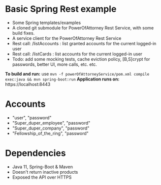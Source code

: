 # Basic Spring Rest example
  - Some Spring templates/examples
  - A cloned git submodule for PowerOfAttorney Rest Service, with some build fixes.
  - A service client for the PowerOfAttorney Rest Service
  - Rest call: /listAccounts : list granted accounts for the current logged-in user
  - Rest call: /listCards : list accounts for the current logged-in user
  - Todo: add some mocking tests, cache eviction policy, [B,S]crypt for passwords, better UI, more calls, etc. etc.

**To build and run:** use `mvn -f powerOfAttorneyService/pom.xml compile exec:java && mvn spring-boot:run`
**Application runs on:** https://localhost:8443

# Accounts
  - "user", "password"
  - "Super_duper_employee", "password"
  - "Super_duper_company", "password"
  - "Fellowship_of_the_ring", "password"

  
# Dependencies
  - Java 11, Spring-Boot & Maven
  - Doesn't return inactive products 
  - Exposed the API over HTTPS
 

